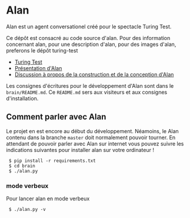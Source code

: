 # Alan

Alan est un agent conversationel créé pour le spectacle Turing Test.

Ce dépôt est consacré au code source d'alan. Pour des information concernant alan, pour une description d'alan, pour des images d'alan, preferons le dépôt turing-test

- [Turing Test](https://github.com/LeonLenclos/turing-test)
- [Présentation d'Alan](https://github.com/LeonLenclos/turing-test/blob/master/textes/alan.md)
- [Discussion à propos de la construction et de la conception d'Alan](https://github.com/LeonLenclos/turing-test/blob/master/robots/alan.md)


Les consignes d'écritures pour le développement d'Alan sont dans le `brain/README.md`. Ce `README.md` sers aux visiteurs et aux consignes d'installation.

## Comment parler avec Alan

Le projet en est encore au début du développement. Néamoins, le Alan contenu dans la branche `master` doit normalement pouvoir tourner. En attendant de pouvoir parler avec Alan sur internet vous pouvez suivre les indications suivantes pour installer alan sur votre ordinateur !

 ```
  $ pip install -r requirements.txt
  $ cd brain
  $ ./alan.py
  ```
### mode verbeux

Pour lancer alan en mode verbeux

```
 $ ./alan.py -v
```
